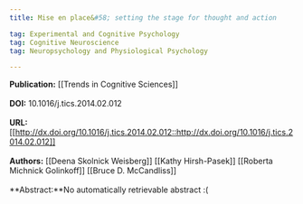 ```yaml
---
title: Mise en place&#58; setting the stage for thought and action

tag: Experimental and Cognitive Psychology 
tag: Cognitive Neuroscience 
tag: Neuropsychology and Physiological Psychology

---
```


**Publication:** [[Trends in Cognitive Sciences]]<br><br>**DOI:** 10.1016/j.tics.2014.02.012                                       
<br>**URL:**[[http://dx.doi.org/10.1016/j.tics.2014.02.012::http://dx.doi.org/10.1016/j.tics.2014.02.012]]<br><br>**Authors:** [[Deena Skolnick Weisberg]] [[Kathy Hirsh-Pasek]] [[Roberta Michnick Golinkoff]] [[Bruce D. McCandliss]] <br><br>**Abstract:**No automatically retrievable abstract :(

